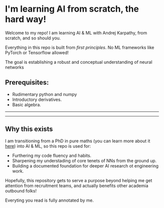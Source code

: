 # I'm learning AI from scratch, the hard way!

Welcome to my repo! I am learning AI & ML with Andrej Karpathy, from scratch, and so should you.

Everything in this repo is built from *first principles*. No ML frameworks like PyTorch or Tensorflow allowed! 

The goal is establishing a robust and conceptual understanding of neural networks 

## Prerequisites:
- Rudimentary python and numpy
- Introductory derivatives.
- Basic algebra.
  
---

---

## Why this exists

I am transitioning from a PhD in pure maths (you can learn more about it [here]([diogofd](https://diogofd.github.io/))) into AI & ML, so this repo is used for:
- Furthering my code fluency and habits.
- Sharpening my understading of core tenets of NNs from the ground up.
- Building a documented foundation for deeper AI research ot engineering work.

Hopefully, this repository gets to serve a purpose beyond helping me get attention from recruitment teams, and actually benefits other academia outbound folks!

Everyting you read is fully annotated by me. 




